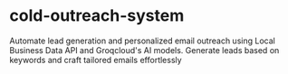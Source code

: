 # cold-outreach-system
Automate lead generation and personalized email outreach using Local Business Data API and Groqcloud's AI models. Generate leads based on keywords and craft tailored emails effortlessly
